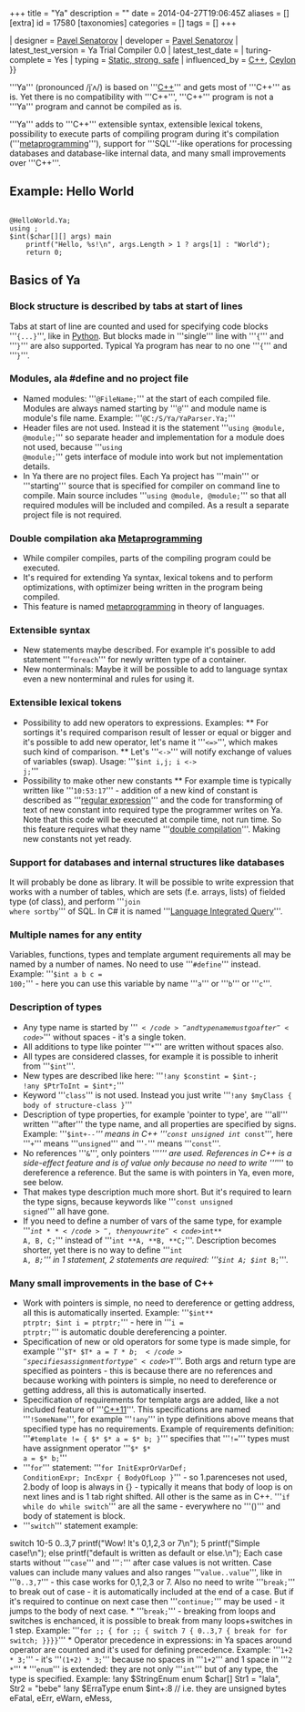 +++
title = "Ya"
description = ""
date = 2014-04-27T19:06:45Z
aliases = []
[extra]
id = 17580
[taxonomies]
categories = []
tags = []
+++

| designer = [Pavel Senatorov](https://rosettacode.org/wiki/Pavel_Senatorov)
| developer = [Pavel Senatorov](https://rosettacode.org/wiki/Pavel_Senatorov)
| latest_test_version = Ya Trial Compiler 0.0
| latest_test_date = 
| turing-complete = Yes
| typing = [Static, strong, safe](https://rosettacode.org/wiki/type_system)
| influenced_by = [C++](https://rosettacode.org/wiki/C++), [Ceylon](https://rosettacode.org/wiki/Ceylon_(programming_language))
}}

'''Ya''' (pronounced /jˈʌ/) is based on '''[C++](https://rosettacode.org/wiki/C++)''' and gets most of '''C++''' as is. Yet there is no compatibility with '''C++''', '''C++''' program is not a '''Ya''' program and cannot be compiled as is.

'''Ya''' adds to '''C++''' extensible syntax, extensible lexical tokens, possibility to execute parts of compiling program during it's compilation ('''[metaprogramming](https://rosettacode.org/wiki/metaprogramming)'''), support for '''SQL'''-like operations for processing databases and database-like internal data, and many small improvements over '''C++'''.

## Example: Hello World
<code>
@HelloWorld.Ya;
using <stdio.h>;
$int($char[][] args) main
	printf("Hello, %s!\n", args.Length > 1 ? args[1] : "World");
	return 0;
</code>

## Basics of Ya
###  Block structure is described by tabs at start of lines

Tabs at start of line are counted and used for specifying code blocks '''<code>{...}</code>''', like in [Python](https://rosettacode.org/wiki/Python). But blocks made in '''single''' line with '''<code>{</code>''' and '''<code>}</code>''' are also supported. Typical Ya program has near to no one '''<code>{</code>''' and '''<code>}</code>'''.

### Modules, ala #define and no project file
* Named modules: '''<code>@FileName;</code>''' at the start of each compiled file. Modules are always named starting by '''<code>@</code>''' and module name is module's file name. Example: '''<code>@C:/S/Ya/YaParser.Ya;</code>'''
* Header files are not used. Instead it is the statement '''<code>using @module, @module;</code>''' so separate header and implementation for a module does not used, because '''<code>using @module;</code>''' gets interface of module into work but not implementation details.
* In Ya there are no project files. Each Ya project has '''main''' or '''starting''' source that is specified for compiler on command line to compile. Main source includes '''<code>using @module, @module;</code>''' so that all required modules will be included and compiled. As a result a separate project file is not required.

### Double compilation aka [Metaprogramming](https://rosettacode.org/wiki/Metaprogramming)
* While compiler compiles, parts of the compiling program could be executed.
* It's required for extending Ya syntax, lexical tokens and to perform optimizations, with optimizer being written in the program being compiled.
* This feature is named [metaprogramming](https://rosettacode.org/wiki/metaprogramming) in theory of languages.


###  Extensible syntax

* New statements maybe described. For example it's possible to add statement '''<code>foreach</code>''' for newly written type of a container.
* New nonterminals: Maybe it will be possible to add to language syntax even a new nonterminal and rules for using it.


###  Extensible lexical tokens

* Possibility to add new operators to expressions. Examples:
** For sortings it's required comparison result of lesser or equal or bigger and it's possible to add new operator, let's name it '''<code><=></code>''', which makes such kind of comparison.
** Let's '''<code><-></code>''' will notify exchange of values of variables (swap). Usage: '''<code>$int i,j; i <-> j;</code>'''
* Possibility to make other new constants
** For example time is typically written like '''<code>10:53:17</code>''' - addition of a new kind of constant is described as '''[regular expression](https://rosettacode.org/wiki/regex)''' and the code for transforming of text of new constant into required type the programmer writes on Ya. Note that this code will be executed at compile time, not run time. So this feature requires what they name '''[double compilation](https://rosettacode.org/wiki/metaprogramming)'''. Making new constants not yet ready.


###  Support for databases and internal structures like databases

It will probably be done as library. It will be possible to write expression that works with a number of tables, which are sets (f.e. arrays, lists) of fielded type (of class), and perform '''<code>join where sortby</code>''' of SQL. In C# it is named '''[Language Integrated Query](https://rosettacode.org/wiki/Language_Integrated_Query)'''.


###  Multiple names for any entity

Variables, functions, types and template argument requirements all may be named by a number of names. No need to use '''<code>#define</code>''' instead. Example: '''<code>$int a b c = 100;</code>''' - here you can use this variable by name '''<code>a</code>''' or '''<code>b</code>''' or '''<code>c</code>'''.


###  Description of types

* Any type name is started by '''<code>$</code>''' and type name must go after '''<code>$</code>''' without spaces - it's a single token.
* All additions to type like pointer '''<code>*</code>''' are written without spaces also.
* All types are considered classes, for example it is possible to inherit from '''<code>$int</code>'''.
* New types are described like here: '''<code>!any $constint = $int-; !any $PtrToInt = $int*;</code>'''
* Keyword '''<code>class</code>''' is not used. Instead you just write '''<code>!any $myClass { body of structure-class }</code>'''
* Description of type properties, for example 'pointer to type', are '''all''' written '''after''' the type name, and all properties are specified by signs. Example: '''<code>$int+-*-</code>''' means in C++ '''<code>const unsigned int* const</code>''', here '''<code>+</code>''' means '''<code>unsigned</code>''' and '''<code>-</code>''' means '''<code>const</code>'''.
* No references '''<code>&</code>''', only pointers '''<code>*</code>''' are used. References in C++ is a side-effect feature and is of value only because no need to write '''*''' to dereference a reference. But the same is with pointers in Ya, even more, see below.
* That makes type description much more short. But it's required to learn the type signs, because keywords like '''<code>const unsigned signed</code>''' all have gone.
* If you need to define a number of vars of the same type, for example '''<code>$int**</code>''', then you write '''<code>$int** A, B, C;</code>''' instead of '''<code>int **A, **B, **C;</code>'''. Description becomes shorter, yet there is no way to define '''<code>int A, *B;</code>''' in 1 statement, 2 statements are required: '''<code>$int A; $int* B;</code>'''.


###  Many small improvements in the base of C++

* Work with pointers is simple, no need to dereference or getting address, all this is automatically inserted. Example: '''<code>$int** ptrptr; $int i = ptrptr;</code>''' - here in '''<code>i = ptrptr;</code>''' is automatic double dereferencing a pointer.
* Specification of new or old operators for some type is made simple, for example '''<code>$T* $T* a = $T* b;</code>''' specifies assignment for type '''<code>$T</code>'''. Both args and return type are specified as pointers - this is because there are no references and because working with pointers is simple, no need to dereference or getting address, all this is automatically inserted.
* Specification of requirements for template args are added, like a not included feature of '''[C++11](https://rosettacode.org/wiki/C++11)'''. This specifications are named '''<code>!SomeName</code>''', for example '''<code>!any</code>''' in type definitions above means that specified type has no requirements. Example of requirements definition: '''<code>#template != { $* $* a = $* b; }</code>''' specifies that '''<code>!=</code>''' types must have assignment operator '''<code>$* $* a = $* b;</code>'''
* '''<code>for</code>''' statement: '''<code>for InitExprOrVarDef; ConditionExpr; IncExpr { BodyOfLoop }</code>''' - so 1.parenceses not used, 2.body of loop is always in {} - typically it means that body of loop is on next lines and is 1 tab right shifted. All other is the same as in C++. '''<code>if  while  do while  switch</code>''' are all the same - everywhere no '''()''' and body of statement is block.
* '''<code>switch</code>''' statement example:
<source lang="c">
switch 10-5
	0..3,7
		printf("Wow! It's 0,1,2,3 or 7\n");
	5
		printf("Simple case!\n");
	else
		printf("default is written as default or else.\n");
</source>
Each case starts without '''<code>case</code>''' and '''<code>:</code>''' after case values is not written. Case values can include many values and also ranges '''<code>value..value</code>''', like in '''<code>0..3,7</code>''' - this case works for 0,1,2,3 or 7. Also no need to write '''<code>break;</code>''' to break out of case - it is automatically included at the end of a case. But if it's required to continue on next case then '''<code>continue;</code>''' may be used - it jumps to the body of next case.
* '''<code>break;</code>''' - breaking from loops and switches is enchanced, it is possible to break from many loops+switches in 1 step. Example: '''<code>for ;; { for ;; { switch 7 { 0..3,7 { break for for switch; }}}}</code>'''
* Operator precedence in expressions: in Ya spaces around operator are counted and it's used for defining precedence. Example: '''<code>1+2 * 3;</code>''' - it's '''<code>(1+2) * 3;</code>''' because no spaces in '''<code>1+2</code>''' and 1 space in '''<code>2 *</code>'''
* '''<code>enum</code>''' is extended: they are not only '''<code>int</code>''' but of any type, the type is specified. Example:
<source lang="c">
!any $StringEnum enum $char[]
	Str1 = "lala", Str2 = "bebe"
!any $ErraType enum $int+:8 // i.e. they are unsigned bytes
	eFatal, eErr, eWarn, eMess,
</source>
